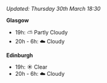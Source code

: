 *Updated: Thursday 30th March 18:30*

**Glasgow**

* 19h: :partly_sunny: Partly Cloudy
* 20h - 6h: :cloud: Cloudy

**Edinburgh**

* 19h: :sunny: Clear
* 20h - 6h: :cloud: Cloudy
